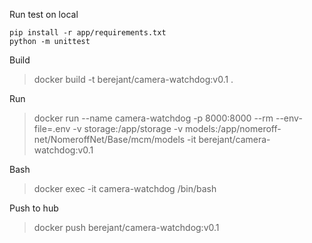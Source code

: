 Run test on local
```
pip install -r app/requirements.txt
python -m unittest
```


Build
> docker build -t berejant/camera-watchdog:v0.1 .

Run
> docker run  --name camera-watchdog -p 8000:8000 --rm --env-file=.env -v storage:/app/storage -v models:/app/nomeroff-net/NomeroffNet/Base/mcm/models  -it berejant/camera-watchdog:v0.1

Bash
> docker exec -it camera-watchdog /bin/bash 

Push to hub
> docker push berejant/camera-watchdog:v0.1
